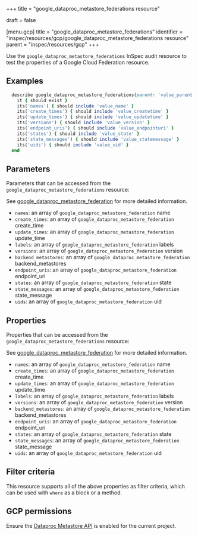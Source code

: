 +++
title = "google_dataproc_metastore_federations resource"

draft = false



[menu.gcp]
title = "google_dataproc_metastore_federations"
identifier = "inspec/resources/gcp/google_dataproc_metastore_federations resource"
parent = "inspec/resources/gcp"
+++

Use the `google_dataproc_metastore_federations` InSpec audit resource to test the properties of a Google Cloud Federation resource.

## Examples

```ruby
  describe google_dataproc_metastore_federations(parent: 'value_parent') do
    it { should exist }
    its('names') { should include 'value_name' }
    its('create_times') { should include 'value_createtime' }
    its('update_times') { should include 'value_updatetime' }
    its('versions') { should include 'value_version' }
    its('endpoint_uris') { should include 'value_endpointuri' }
    its('states') { should include 'value_state' }
    its('state_messages') { should include 'value_statemessage' }
    its('uids') { should include 'value_uid' }
  end
```

## Parameters

Parameters that can be accessed from the `google_dataproc_metastore_federations` resource:

See [google_dataproc_metastore_federation](google_dataproc_metastore_federation) for more detailed information.

* `names`: an array of `google_dataproc_metastore_federation` name
* `create_times`: an array of `google_dataproc_metastore_federation` create_time
* `update_times`: an array of `google_dataproc_metastore_federation` update_time
* `labels`: an array of `google_dataproc_metastore_federation` labels
* `versions`: an array of `google_dataproc_metastore_federation` version
* `backend_metastores`: an array of `google_dataproc_metastore_federation` backend_metastores
* `endpoint_uris`: an array of `google_dataproc_metastore_federation` endpoint_uri
* `states`: an array of `google_dataproc_metastore_federation` state
* `state_messages`: an array of `google_dataproc_metastore_federation` state_message
* `uids`: an array of `google_dataproc_metastore_federation` uid

## Properties

Properties that can be accessed from the `google_dataproc_metastore_federations` resource:

See [google_dataproc_metastore_federation](google_dataproc_metastore_federation) for more detailed information.

* `names`: an array of `google_dataproc_metastore_federation` name
* `create_times`: an array of `google_dataproc_metastore_federation` create_time
* `update_times`: an array of `google_dataproc_metastore_federation` update_time
* `labels`: an array of `google_dataproc_metastore_federation` labels
* `versions`: an array of `google_dataproc_metastore_federation` version
* `backend_metastores`: an array of `google_dataproc_metastore_federation` backend_metastores
* `endpoint_uris`: an array of `google_dataproc_metastore_federation` endpoint_uri
* `states`: an array of `google_dataproc_metastore_federation` state
* `state_messages`: an array of `google_dataproc_metastore_federation` state_message
* `uids`: an array of `google_dataproc_metastore_federation` uid

## Filter criteria

This resource supports all of the above properties as filter criteria, which can be used
with `where` as a block or a method.

## GCP permissions

Ensure the [Dataproc Metastore API](https://console.cloud.google.com/apis/library/metastore.googleapis.com) is enabled for the current project.
